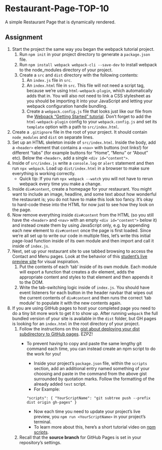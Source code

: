# Restaurant-Page-TOP-10

A simple Restaurant Page that is dynamically rendered.

## Assignment

1. Start the project the same way you began the webpack tutorial project.
    1. Run `npm init` in your project directory to generate a `package.json` file.
    2. Run `npm install webpack webpack-cli --save-dev` to install webpack to the node_modules directory of your project.
    3. Create a `src` and `dist` directory with the following contents:
        1. An `index.js` file in `src`.
        2. An `index.html` file in `src`. This file will not need a script tag, because we’re using `html-webpack-plugin`, which automatically adds that in. You will also not need to link a CSS stylesheet as you should be importing it into your JavaScript and letting your webpack configuration handle bundling.
        3. Create a `webpack.config.js` file that looks just like our file from the [Webpack “Getting Started” tutorial](https://webpack.js.org/guides/getting-started/#using-a-configuration). Don’t forget to add the `html-webpack-plugin` config to your `webpack.config.js` and set its `template` option with a path to `src/index.html`.
2. Create a `.gitignore` file in the root of your project. It should contain `node_modules` and `dist` on separate lines.
3. Set up an HTML skeleton inside of `src/index.html`. Inside the body, add a `<header>` element that contains a `<nav>` with buttons (not links!) for different “tabs” (for example buttons for “Home”, “Menu” or “About” etc). Below the `<header>`, add a single `<div id="content">`.
4. Inside of `src/index.js` write a `console.log` or `alert` statement and then run `npx webpack`. Load up `dist/index.html` in a browser to make sure everything is working correctly.
    + Quick tip: If you run `npx webpack --watch` you will not have to rerun webpack every time you make a change.
5. Inside `div#content`, create a homepage for your restaurant. You might want to include an image, headline, and some text about how wonderful the restaurant is; you do not have to make this look too fancy. It’s okay to hard-code these into the HTML for now just to see how they look on the page.
6. Now remove everything inside `div#content` from the HTML (so you still have the `<header>` and `<nav>` with an empty `<div id="content">` below it) and instead create them by using JavaScript only, e.g. by appending each new element to `div#content` once the page is first loaded. Since we’re all set up to write our code in multiple files, let’s write this initial page-load function inside of its own module and then import and call it inside of `index.js`.
7. Next, set up your restaurant site to use tabbed browsing to access the Contact and Menu pages. Look at the behavior of this [student’s live preview site](https://web.archive.org/web/20221024060550/https://eckben.github.io/bearysBreakfastBar/) for visual inspiration.
    1. Put the contents of each ‘tab’ inside of its own module. Each module will export a function that creates a div element, adds the appropriate content and styles to that element and then appends it to the DOM.
    2. Write the tab-switching logic inside of `index.js`. You should have event listeners for each button in the header navbar that wipes out the current contents of `div#content` and then runs the correct ‘tab module’ to populate it with the new contents again.
8. If you are using GitHub pages to host your completed page you need to do a tiny bit more work to get it to show up. After running `webpack` the full bundled version of your site is available in the `dist` folder, but GH pages is looking for an `index.html` in the root directory of your project.
    1. Follow the instructions on this [gist about deploying your dist subdirectory to GitHub pages](https://gist.github.com/cobyism/4730490). EZPZ!
        + To prevent having to copy and paste the same lengthy git command each time, you can instead create an npm script to do the work for you!
            + Inside your project’s `package.json` file, within the `scripts` section, add an additional entry named something of your choosing and paste in the command from the above gist surrounded by quotation marks. Follow the formatting of the already added `test` script.
            + For Example:

            `"scripts": { "YourScriptName": "git subtree push --prefix dist origin gh-pages" }`
            
            + Now each time you need to update your project’s live preview, you `npm run <YourScriptName>` in your project’s terminal.
            + To learn more about this, here’s a short tutorial video on [npm scripts](https://www.youtube.com/watch?v=REdzp64dijs&ab_channel=BogdanStashchuk).
    2. Recall that the **source branch** for GitHub Pages is set in your repository’s settings.
